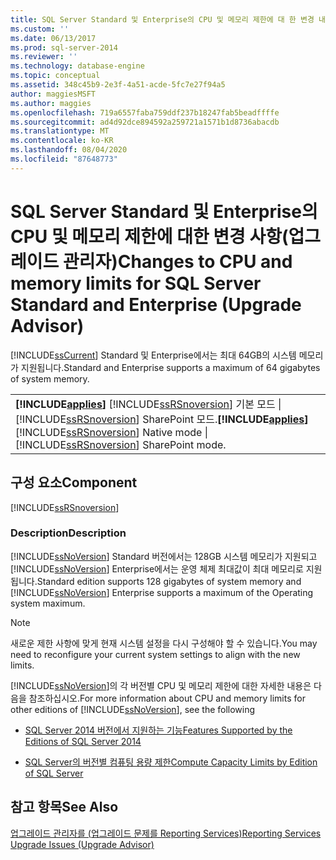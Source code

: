 ```yaml
---
title: SQL Server Standard 및 Enterprise의 CPU 및 메모리 제한에 대 한 변경 내용 (업그레이드 관리자) | Microsoft Docs
ms.custom: ''
ms.date: 06/13/2017
ms.prod: sql-server-2014
ms.reviewer: ''
ms.technology: database-engine
ms.topic: conceptual
ms.assetid: 348c45b9-2e3f-4a51-acde-5fc7e27f94a5
author: maggiesMSFT
ms.author: maggies
ms.openlocfilehash: 719a6557faba759ddf237b18247fab5beadffffe
ms.sourcegitcommit: ad4d92dce894592a259721a1571b1d8736abacdb
ms.translationtype: MT
ms.contentlocale: ko-KR
ms.lasthandoff: 08/04/2020
ms.locfileid: "87648773"
---
```

# <a name="changes-to-cpu-and-memory-limits-for-sql-server-standard-and-enterprise-upgrade-advisor"></a><span data-ttu-id="772d6-102">SQL Server Standard 및 Enterprise의 CPU 및 메모리 제한에 대한 변경 사항(업그레이드 관리자)</span><span class="sxs-lookup"><span data-stu-id="772d6-102">Changes to CPU and memory limits for SQL Server Standard and Enterprise (Upgrade Advisor)</span></span>
  [!INCLUDE[ssCurrent](../../includes/sscurrent-md.md)] <span data-ttu-id="772d6-103">Standard 및 Enterprise에서는 최대 64GB의 시스템 메모리가 지원됩니다.</span><span class="sxs-lookup"><span data-stu-id="772d6-103">Standard and Enterprise supports a maximum of 64 gigabytes of system memory.</span></span>  
  
||  
|-|  
|<span data-ttu-id="772d6-104">**[!INCLUDE[applies](../../includes/applies-md.md)]**  [!INCLUDE[ssRSnoversion](../../includes/ssrsnoversion-md.md)] 기본 모드 &#124; [!INCLUDE[ssRSnoversion](../../includes/ssrsnoversion-md.md)] SharePoint 모드.</span><span class="sxs-lookup"><span data-stu-id="772d6-104">**[!INCLUDE[applies](../../includes/applies-md.md)]**  [!INCLUDE[ssRSnoversion](../../includes/ssrsnoversion-md.md)] Native mode &#124; [!INCLUDE[ssRSnoversion](../../includes/ssrsnoversion-md.md)] SharePoint mode.</span></span>|  
  
## <a name="component"></a><span data-ttu-id="772d6-105">구성 요소</span><span class="sxs-lookup"><span data-stu-id="772d6-105">Component</span></span>  
 [!INCLUDE[ssRSnoversion](../../includes/ssrsnoversion-md.md)]  
  
### <a name="description"></a><span data-ttu-id="772d6-106">Description</span><span class="sxs-lookup"><span data-stu-id="772d6-106">Description</span></span>  
 [!INCLUDE[ssNoVersion](../../includes/ssnoversion-md.md)] <span data-ttu-id="772d6-107">Standard 버전에서는 128GB 시스템 메모리가 지원되고 [!INCLUDE[ssNoVersion](../../includes/ssnoversion-md.md)] Enterprise에서는 운영 체제 최대값이 최대 메모리로 지원됩니다.</span><span class="sxs-lookup"><span data-stu-id="772d6-107">Standard edition supports 128 gigabytes of system memory and [!INCLUDE[ssNoVersion](../../includes/ssnoversion-md.md)] Enterprise supports a maximum of the Operating system maximum.</span></span>  
  
> [!NOTE]  
>  <span data-ttu-id="772d6-108">새로운 제한 사항에 맞게 현재 시스템 설정을 다시 구성해야 할 수 있습니다.</span><span class="sxs-lookup"><span data-stu-id="772d6-108">You may need to reconfigure your current system settings to align with the new limits.</span></span>  
  
 <span data-ttu-id="772d6-109">[!INCLUDE[ssNoVersion](../../includes/ssnoversion-md.md)]의 각 버전별 CPU 및 메모리 제한에 대한 자세한 내용은 다음을 참조하십시오.</span><span class="sxs-lookup"><span data-stu-id="772d6-109">For more information about CPU and memory limits for other editions of [!INCLUDE[ssNoVersion](../../includes/ssnoversion-md.md)], see the following</span></span>  
  
-   [<span data-ttu-id="772d6-110">SQL Server 2014 버전에서 지원하는 기능</span><span class="sxs-lookup"><span data-stu-id="772d6-110">Features Supported by the Editions of SQL Server 2014</span></span>](../../../2014/getting-started/features-supported-by-the-editions-of-sql-server-2014.md)  
  
-   [<span data-ttu-id="772d6-111">SQL Server의 버전별 컴퓨팅 용량 제한</span><span class="sxs-lookup"><span data-stu-id="772d6-111">Compute Capacity Limits by Edition of SQL Server</span></span>](../compute-capacity-limits-by-edition-of-sql-server.md)  
  
## <a name="see-also"></a><span data-ttu-id="772d6-112">참고 항목</span><span class="sxs-lookup"><span data-stu-id="772d6-112">See Also</span></span>  
 [<span data-ttu-id="772d6-113">업그레이드 관리자를 &#40;업그레이드 문제를 Reporting Services&#41;</span><span class="sxs-lookup"><span data-stu-id="772d6-113">Reporting Services Upgrade Issues &#40;Upgrade Advisor&#41;</span></span>](../../../2014/sql-server/install/reporting-services-upgrade-issues-upgrade-advisor.md)  
  
  
